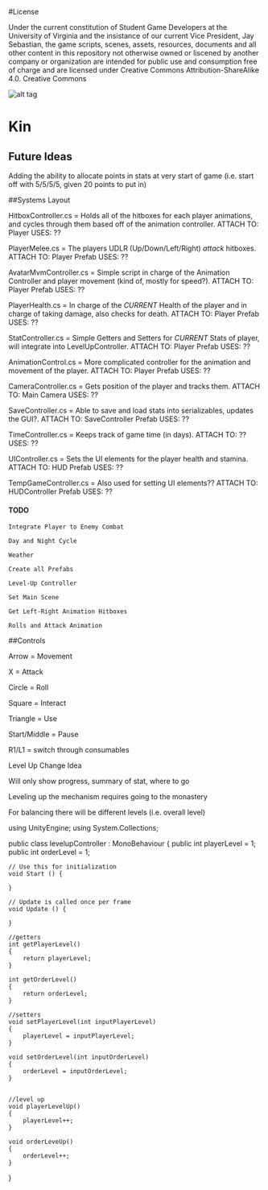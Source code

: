 #License

Under the current constitution of Student Game Developers at the University of Virginia and the insistance of our current Vice President, Jay Sebastian, the game scripts, scenes, assets, resources, documents and all other content in this repository not otherwise owned or liscened by another company or organization are intended for public use and consumption free of charge and are licensed under Creative Commons Attribution-ShareAlike 4.0. Creative Commons 

![alt tag](https://camo.githubusercontent.com/e170e276291254896665fa8f612b99fe5b7dd005/68747470733a2f2f692e6372656174697665636f6d6d6f6e732e6f72672f6c2f62792d73612f342e302f38387833312e706e67)


# Kin

## Future Ideas

Adding the ability to allocate points in stats at very start of game (i.e. start off with 5/5/5/5, given 20 points to put in)

##Systems Layout

HitboxController.cs = Holds all of the hitboxes for each player animations, and cycles through them based off of the animation controller.
ATTACH TO: Player
USES: ??

PlayerMelee.cs = The players UDLR (Up/Down/Left/Right) *attack* hitboxes.
ATTACH TO: Player Prefab
USES: ??

AvatarMvmController.cs = Simple script in charge of the Animation Controller and player movement (kind of, mostly for speed?).
ATTACH TO: Player Prefab
USES: ??

PlayerHealth.cs = In charge of the *CURRENT* Health of the player and in charge of taking damage, also checks for death.
ATTACH TO: Player Prefab
USES: ??

StatController.cs = Simple Getters and Setters for *CURRENT* Stats of player, will integrate into LevelUpController.
ATTACH TO: Player Prefab
USES: ??

AnimationControl.cs = More complicated controller for the animation and movement of the player.
ATTACH TO: Player Prefab
USES: ??

CameraController.cs = Gets position of the player and tracks them.
ATTACH TO: Main Camera
USES: ??

SaveController.cs = Able to save and load stats into serializables, updates the GUI?.
ATTACH TO: SaveController Prefab
USES: ??

TimeController.cs = Keeps track of game time (in days).
ATTACH TO: ??
USES: ??

UIController.cs = Sets the UI elements for the player health and stamina.
ATTACH TO: HUD Prefab
USES: ??

TempGameController.cs = Also used for setting UI elements?? 
ATTACH TO: HUDController Prefab
USES: ??
  
#### TODO

	Integrate Player to Enemy Combat
	
	Day and Night Cycle
	
	Weather
	
	Create all Prefabs
	
	Level-Up Controller
	
	Set Main Scene
	
	Get Left-Right Animation Hitboxes
	
	Rolls and Attack Animation
	
	
##Controls

Arrow = Movement

X = Attack

Circle = Roll

Square = Interact

Triangle = Use

Start/Middle = Pause

R1/L1 = switch through consumables


Level Up Change Idea

Will only show progress, summary of stat, where to go

Leveling up the mechanism requires going to the monastery

For balancing there will be different levels (i.e. overall level)




using UnityEngine;
using System.Collections;

public class levelupController : MonoBehaviour {
    public int playerLevel = 1;
    public int orderLevel = 1;

	// Use this for initialization
	void Start () {
	
	}
	
	// Update is called once per frame
	void Update () {
	
	}

    //getters
    int getPlayerLevel()
    {
        return playerLevel;
    }

    int getOrderLevel()
    {
        return orderLevel;
    }

    //setters
    void setPlayerLevel(int inputPlayerLevel)
    {
        playerLevel = inputPlayerLevel;
    }

    void setOrderLevel(int inputOrderLevel)
    {
        orderLevel = inputOrderLevel;
    }


    //level up
    void playerLevelUp()
    {
        playerLevel++;
    }

    void orderLeveUp()
    {
        orderLevel++;
    }
}

